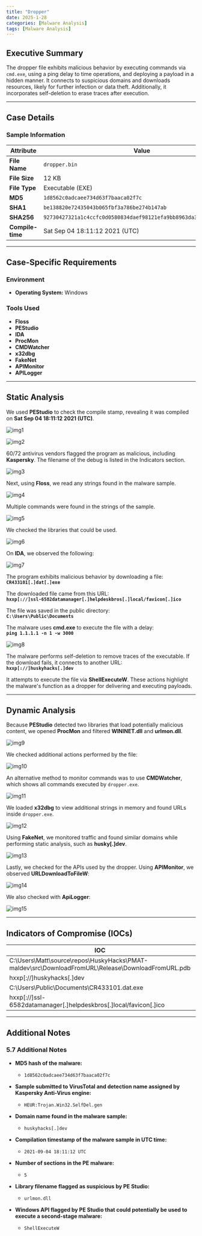 ```yaml
---
title: "Dropper"
date: 2025-1-28
categories: [Malware Analysis]
tags: [Malware Analysis]
---
```


## Executive Summary

The dropper file exhibits malicious behavior by executing commands via `cmd.exe`, using a ping delay to time operations, and deploying a payload in a hidden manner. It connects to suspicious domains and downloads resources, likely for further infection or data theft. Additionally, it incorporates self-deletion to erase traces after execution.

---

## Case Details

### **Sample Information**

| **Attribute**         | **Value**                                                                                         |
|-----------------------|-------------------------------------------------------------------------------------------------|
| **File Name**         | `dropper.bin`                                                                                   |
| **File Size**         | 12 KB                                                                                           |
| **File Type**         | Executable (EXE)                                                                                 |
| **MD5**               | `1d8562c0adcaee734d63f7baaca02f7c`                                                               |
| **SHA1**              | `be138820e72435043b065fbf3a786be274b147ab`                                                       |
| **SHA256**            | `92730427321a1c4ccfc0d0580834daef98121efa9bb8963da332bfd6cf1fda8a`                             |
| **Compile-time**      | Sat Sep 04 18:11:12 2021 (UTC)                                                                   |

---

## Case-Specific Requirements

### **Environment**
- **Operating System:** Windows

### **Tools Used**
- **Floss**
- **PEStudio**
- **IDA**
- **ProcMon**
- **CMDWatcher**
- **x32dbg**
- **FakeNet**
- **APIMonitor**
- **APILogger**

---

## Static Analysis

We used **PEStudio** to check the compile stamp, revealing it was compiled on **Sat Sep 04 18:11:12 2021 (UTC)**.

![img1](assets/5-Dropper/image69.png)

![img2](assets/5-Dropper/image70.png)

60/72 antivirus vendors flagged the program as malicious, including **Kaspersky**. The filename of the debug is listed in the Indicators section.

![img3](assets/5-Dropper/image71.png)

Next, using **Floss**, we read any strings found in the malware sample.

![img4](assets/5-Dropper/image72.png)

Multiple commands were found in the strings of the sample.

![img5](assets/5-Dropper/image73.png)

We checked the libraries that could be used.

![img6](assets/5-Dropper/image74.png)

On **IDA**, we observed the following:

![img7](assets/5-Dropper/image75.png)

The program exhibits malicious behavior by downloading a file:  
**`CR433101[.]dat[.]exe`**  

The downloaded file came from this URL:  
**`hxxp[://]ssl-6582datamanager[.]helpdeskbros[.]local/favicon[.]ico`**  

The file was saved in the public directory:  
**`C:\Users\Public\Documents`**  

The malware uses **cmd.exe** to execute the file with a delay:  
**`ping 1.1.1.1 -n 1 -w 3000`**  

![img8](assets/5-Dropper/image76.png)

The malware performs self-deletion to remove traces of the executable. If the download fails, it connects to another URL:  
**`hxxp[://]huskyhacks[.]dev`**  

It attempts to execute the file via **ShellExecuteW**. These actions highlight the malware's function as a dropper for delivering and executing payloads.

---

## Dynamic Analysis

Because **PEStudio** detected two libraries that load potentially malicious content, we opened **ProcMon** and filtered **WININET.dll** and **urlmon.dll**.

![img9](assets/5-Dropper/image77.png)

We checked additional actions performed by the file:

![img10](assets/5-Dropper/image78.png)

An alternative method to monitor commands was to use **CMDWatcher**, which shows all commands executed by `dropper.exe`.

![img11](assets/5-Dropper/image79.png)

We loaded **x32dbg** to view additional strings in memory and found URLs inside `dropper.exe`.

![img12](assets/5-Dropper/image80.png)

Using **FakeNet**, we monitored traffic and found similar domains while performing static analysis, such as **husky[.]dev**.

![img13](assets/5-Dropper/image81.png)

Lastly, we checked for the APIs used by the dropper. Using **APIMonitor**, we observed **URLDownloadToFileW**:

![img14](assets/5-Dropper/image82.png)

We also checked with **ApiLogger**:

![img15](assets/5-Dropper/image83.png)

---

## Indicators of Compromise (IOCs)

| IOC                                                          | Type   |
|--------------------------------------------------------------|--------|
| C:\Users\Matt\source\repos\HuskyHacks\PMAT-maldev\src\DownloadFromURL\Release\DownloadFromURL.pdb | Path   |
| hxxp[://]huskyhacks[.]dev                                    | URL    |
| C:\Users\Public\Documents\CR433101.dat.exe                    | Path   |
| hxxp[://]ssl-6582datamanager[.]helpdeskbros[.]local/favicon[.]ico | URL    |

---

## Additional Notes

### **5.7 Additional Notes**

- **MD5 hash of the malware:**
  - `1d8562c0adcaee734d63f7baaca02f7c`

- **Sample submitted to VirusTotal and detection name assigned by Kaspersky Anti-Virus engine:**
  - `HEUR:Trojan.Win32.SelfDel.gen`

- **Domain name found in the malware sample:**
  - `huskyhacks[.]dev`

- **Compilation timestamp of the malware sample in UTC time:**
  - `2021-09-04 18:11:12 UTC`

- **Number of sections in the PE malware:**
  - `5`

- **Library filename flagged as suspicious by PE Studio:**
  - `urlmon.dll`

- **Windows API flagged by PE Studio that could potentially be used to execute a second-stage malware:**
  - `ShellExecuteW`

